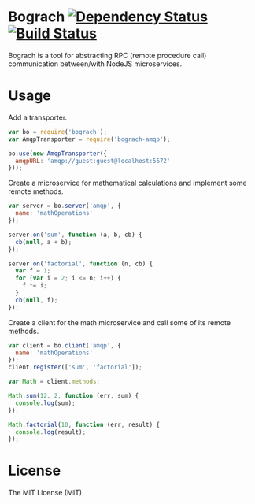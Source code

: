 # Bograch [![Dependency Status](https://david-dm.org/zkochan/bograch/status.svg?style=flat)](https://david-dm.org/zkochan/bograch) [![Build Status](http://img.shields.io/travis/zkochan/bograch.svg?style=flat)](https://travis-ci.org/zkochan/bograch)
Bograch is a tool for abstracting RPC (remote procedure call) communication between/with NodeJS microservices.

Usage
======
Add a transporter.
``` js
var bo = require('bograch');
var AmqpTransporter = require('bograch-amqp');

bo.use(new AmqpTransporter({
  amqpURL: 'amqp://guest:guest@localhost:5672'
}));
```
Create a microservice for mathematical calculations and implement some remote methods.
``` js
var server = bo.server('amqp', {
  name: 'mathOperations'
});

server.on('sum', function (a, b, cb) {
  cb(null, a + b);
});

server.on('factorial', function (n, cb) {
  var f = 1;
  for (var i = 2; i <= n; i++) {
    f *= i;
  }
  cb(null, f);
});
```
Create a client for the math microservice and call some of its remote methods.
``` js
var client = bo.client('amqp', {
  name: 'mathOperations'
});
client.register(['sum', 'factorial']);

var Math = client.methods;

Math.sum(12, 2, function (err, sum) {
  console.log(sum);
});

Math.factorial(10, function (err, result) {
  console.log(result);
});
```

License
========

The MIT License (MIT)
